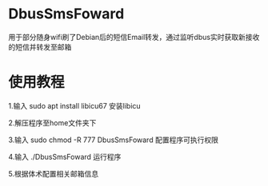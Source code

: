 # DbusSmsFoward
用于部分随身wifi刷了Debian后的短信Email转发，通过监听dbus实时获取新接收的短信并转发至邮箱
# 使用教程
1.输入
sudo apt install libicu67
安装libicu

2.解压程序至home文件夹下

3.输入 
sudo chmod -R 777 DbusSmsFoward
配置程序可执行权限

4.输入
./DbusSmsFoward
运行程序

5.根据体术配置相关邮箱信息
